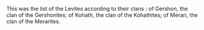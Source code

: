 This was the list of the Levites according to their clans : of Gershon, the clan of the Gershonites; of Kohath, the clan of the Kohathites; of Merari, the clan of the Merarites.
